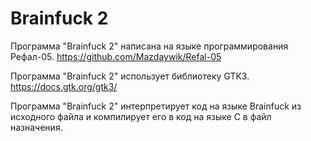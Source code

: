 # Brainfuck 2
Программа "Brainfuck 2" написана на языке программирования Рефал-05.
https://github.com/Mazdaywik/Refal-05

Программа "Brainfuck 2" использует библиотеку GTK3.
https://docs.gtk.org/gtk3/

Программа "Brainfuck 2" интерпретирует код на языке Brainfuck из исходного файла
и компилирует его в код на языке C в файл назначения.
